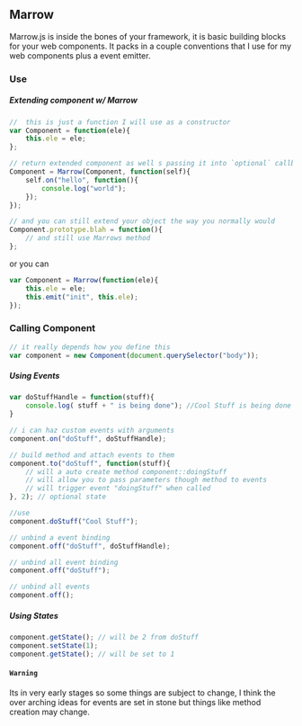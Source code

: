 ## Marrow

Marrow.js is inside the bones of your framework, it is basic building blocks for your web components. It packs in a couple conventions that I use for my web components plus a event emitter.

### Use

##### Extending component w/ Marrow

```javascript
//  this is just a function I will use as a constructor
var Component = function(ele){
	this.ele = ele;
};

// return extended component as well s passing it into `optional` callback;
Component = Marrow(Component, function(self){
	self.on("hello", function(){ 
		console.log("world");
	});
});

// and you can still extend your object the way you normally would
Component.prototype.blah = function(){
	// and still use Marrows method
};

```

or you can

```javascript
var Component = Marrow(function(ele){
	this.ele = ele;
	this.emit("init", this.ele);
});
```
### Calling Component

```javascript
// it really depends how you define this
var component = new Component(document.querySelector("body"));
```

##### Using Events

```javascript
var doStuffHandle = function(stuff){
	console.log( stuff + " is being done"); //Cool Stuff is being done
}

// i can haz custom events with arguments
component.on("doStuff", doStuffHandle);

// build method and attach events to them
component.to("doStuff", function(stuff){
	// will a auto create method component::doingStuff
	// will allow you to pass parameters though method to events
	// will trigger event "doingStuff" when called
}, 2); // optional state

//use
component.doStuff("Cool Stuff");

// unbind a event binding
component.off("doStuff", doStuffHandle);

// unbind all event binding
component.off("doStuff");

// unbind all events
component.off();

```

##### Using States

```javascript
component.getState(); // will be 2 from doStuff
component.setState(1);
component.getState(); // will be set to 1
```

#### `Warning`


Its in very early stages so some things are subject to change, I think the over arching ideas for events are set in stone but things like method creation may change.
